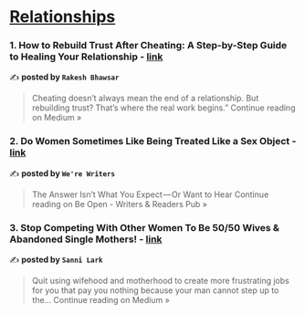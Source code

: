 
<h1><a href=https://medium.com/tag/relationships/recommended target="_blank" rel="noopener noreferrer">Relationships</a></h1>
<h3>1. How to Rebuild Trust After Cheating: A Step-by-Step Guide to Healing Your Relationship - <a href="https://medium.com/@deepikabhawsar2023/how-to-rebuild-trust-after-cheating-a-step-by-step-guide-to-healing-your-relationship-75a8f53b6412?source=rss------relationships-5" target="_blank" rel="noopener noreferrer">link</a></h3>

✍️ **posted by `Rakesh Bhawsar`**

<blockquote>Cheating doesn’t always mean the end of a relationship. But rebuilding trust? That’s where the real work begins.”
Continue reading on Medium »</blockquote>

<h3>2. Do Women Sometimes Like Being Treated Like a Sex Object - <a href="https://medium.com/be-open/do-women-sometimes-like-being-treated-like-a-sex-object-6887664cbcf3?source=rss------relationships-5" target="_blank" rel="noopener noreferrer">link</a></h3>

✍️ **posted by `We're Writers`**

<blockquote>The Answer Isn’t What You Expect — Or Want to Hear
Continue reading on Be Open - Writers & Readers Pub »</blockquote>

<h3>3. Stop Competing With Other Women To Be 50/50 Wives & Abandoned Single Mothers! - <a href="https://thesannilark.medium.com/stop-competing-with-other-women-to-be-50-50-wives-abandoned-single-mothers-718d7979f432?source=rss------relationships-5" target="_blank" rel="noopener noreferrer">link</a></h3>

✍️ **posted by `Sanni Lark`**

<blockquote>Quit using wifehood and motherhood to create more frustrating jobs for you that pay you nothing because your man cannot step up to the…
Continue reading on Medium »</blockquote>

